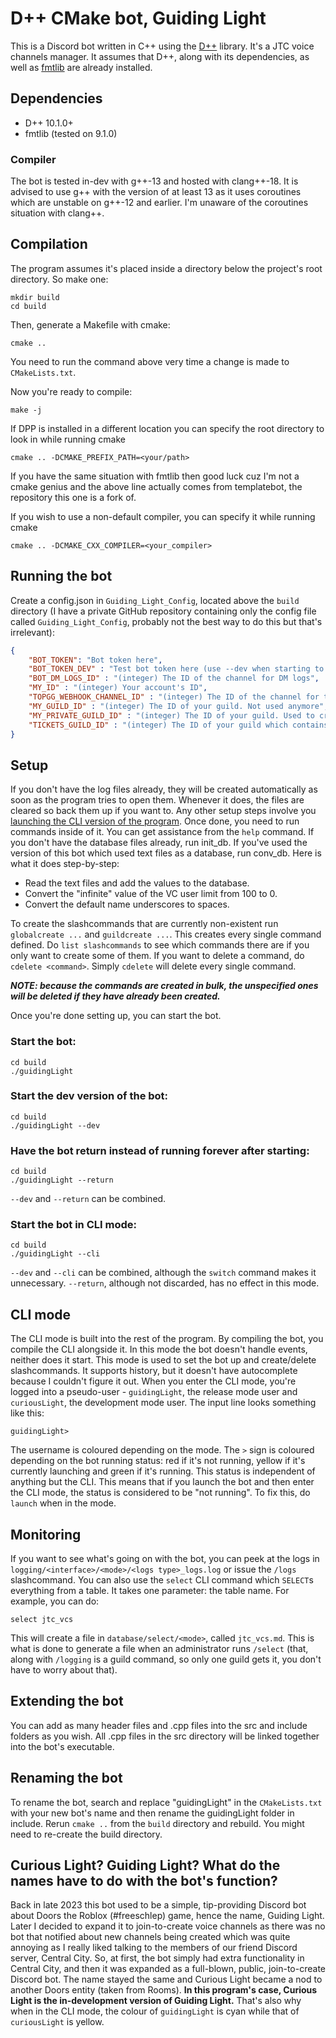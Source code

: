 # D++ CMake bot, Guiding Light

This is a Discord bot written in C++ using the [D++](https://dpp.dev) library. It's a JTC voice channels manager. It assumes that D++, along with its dependencies, as well as [fmtlib](https://fmt.dev) are already installed.

## Dependencies
* D++ 10.1.0+
* fmtlib (tested on 9.1.0)

### Compiler
The bot is tested in-dev with g++-13 and hosted with clang++-18. It is advised to use g++ with the version of at least 13 as it uses coroutines which are unstable on g++-12 and earlier. I'm unaware of the coroutines situation with clang++.

## Compilation
The program assumes it's placed inside a directory below the project's root directory. So make one:

    mkdir build
    cd build

Then, generate a Makefile with cmake:

    cmake ..

You need to run the command above very time a change is made to `CMakeLists.txt`.

Now you're ready to compile:

    make -j

If DPP is installed in a different location you can specify the root directory to look in while running cmake 

    cmake .. -DCMAKE_PREFIX_PATH=<your/path>

If you have the same situation with fmtlib then good luck cuz I'm not a cmake genius and the above line actually comes from templatebot, the repository this one is a fork of.

If you wish to use a non-default compiler, you can specify it while running cmake

    cmake .. -DCMAKE_CXX_COMPILER=<your_compiler>


## Running the bot

Create a config.json in `Guiding_Light_Config`, located above the `build` directory (I have a private GitHub repository containing only the config file called `Guiding_Light_Config`, probably not the best way to do this but that's irrelevant):

```json
{
    "BOT_TOKEN": "Bot token here",
    "BOT_TOKEN_DEV" : "Test bot token here (use --dev when starting to test new changes without affecting anything used in production)",
    "BOT_DM_LOGS_ID" : "(integer) The ID of the channel for DM logs",
    "MY_ID" : "(integer) Your account's ID",
    "TOPGG_WEBHOOK_CHANNEL_ID" : "(integer) The ID of the channel for top.gg vote webhook messages",
    "MY_GUILD_ID" : "(integer) The ID of your guild. Not used anymore",
    "MY_PRIVATE_GUILD_ID" : "(integer) The ID of your guild. Used to create commands only administrators (which I know can only be me) can use",
    "TICKETS_GUILD_ID" : "(integer) The ID of your guild which contains tickets. Can be the same as MY_PRIVATE_GUILD_ID if you like"
}
```

## Setup

If you don't have the log files already, they will be created automatically as soon as the program tries to open them. Whenever it does, the files are cleared so back them up if you want to. Any other setup steps involve you [launching the CLI version of the program](#cli-mode). Once done, you need to run commands inside of it. You can get assistance from the `help` command. If you don't have the database files already, run init_db. If you've used the version of this bot which used text files as a database, run conv_db. Here is what it does step-by-step:

* Read the text files and add the values to the database.
* Convert the "infinite" value of the VC user limit from 100 to 0.
* Convert the default name underscores to spaces.

To create the slashcommands that are currently non-existent run `globalcreate ...` and `guildcreate ...`. This creates every single command defined. Do `list slashcommands` to see which commands there are if you only want to create some of them. If you want to delete a command, do `cdelete <command>`. Simply `cdelete` will delete every single command.

__***NOTE: because the commands are created in bulk, the unspecified ones will be deleted if they have already been created.***__

Once you're done setting up, you can start the bot.

### Start the bot:

    cd build
    ./guidingLight

### Start the dev version of the bot:

    cd build
    ./guidingLight --dev

### Have the bot return instead of running forever after starting:

    cd build
    ./guidingLight --return

`--dev` and `--return` can be combined.

### Start the bot in CLI mode:

    cd build
    ./guidingLight --cli

`--dev` and `--cli` can be combined, although the `switch` command makes it unnecessary. `--return`, although not discarded, has no effect in this mode.

## CLI mode

The CLI mode is built into the rest of the program. By compiling the bot, you compile the CLI alongside it. In this mode the bot doesn't handle events, neither does it start. This mode is used to set the bot up and create/delete slashcommands. It supports history, but it doesn't have autocomplete because I couldn't figure it out.
When you enter the CLI mode, you're logged into a pseudo-user - `guidingLight`, the release mode user and `curiousLight`, the development mode user. The input line looks something like this:

    guidingLight>

The username is coloured depending on the mode. The `>` sign is coloured depending on the bot running status: red if it's not running, yellow if it's currently launching and green if it's running. This status is independent of anything but the CLI. This means that if you launch the bot and then enter the CLI mode, the status is considered to be "not running". To fix this, do `launch` when in the mode. 

## Monitoring

If you want to see what's going on with the bot, you can peek at the logs in `logging/<interface>/<mode>/<logs type>_logs.log` or issue the `/logs` slashcommand. You can also use the `select` CLI command which `SELECT`s everything from a table. It takes one parameter: the table name. For example, you can do:

    select jtc_vcs

This will create a file in `database/select/<mode>`, called `jtc_vcs.md`. This is what is done to generate a file when an administrator runs `/select` (that, along with `/logging` is a guild command, so only one guild gets it, you don't have to worry about that).

## Extending the bot

You can add as many header files and .cpp files into the src and include folders as you wish. All .cpp files in the src directory will be linked together into the bot's executable.

## Renaming the bot

To rename the bot, search and replace "guidingLight" in the `CMakeLists.txt` with your new bot's name and then rename the guidingLight folder in include. Rerun `cmake ..` from the `build` directory and rebuild. You might need to re-create the build directory.

## Curious Light? Guiding Light? What do the names have to do with the bot's function?

Back in late 2023 this bot used to be a simple, tip-providing Discord bot about Doors the Roblox (#freeschlep) game, hence the name, Guiding Light. Later I decided to expand it to join-to-create voice channels as there was no bot that notified about new channels being created which was quite annoying as I really liked talking to the members of our friend Discord server, Central City. So, at first, the bot simply had extra functionality in Central City, and then it was expanded as a full-blown, public, join-to-create Discord bot. The name stayed the same and Curious Light became a nod to another Doors entity (taken from Rooms). **In this program's case, Curious Light is the in-development version of Guiding Light.** That's also why when in the CLI mode, the colour of `guidingLight` is cyan while that of `curiousLight` is yellow.
